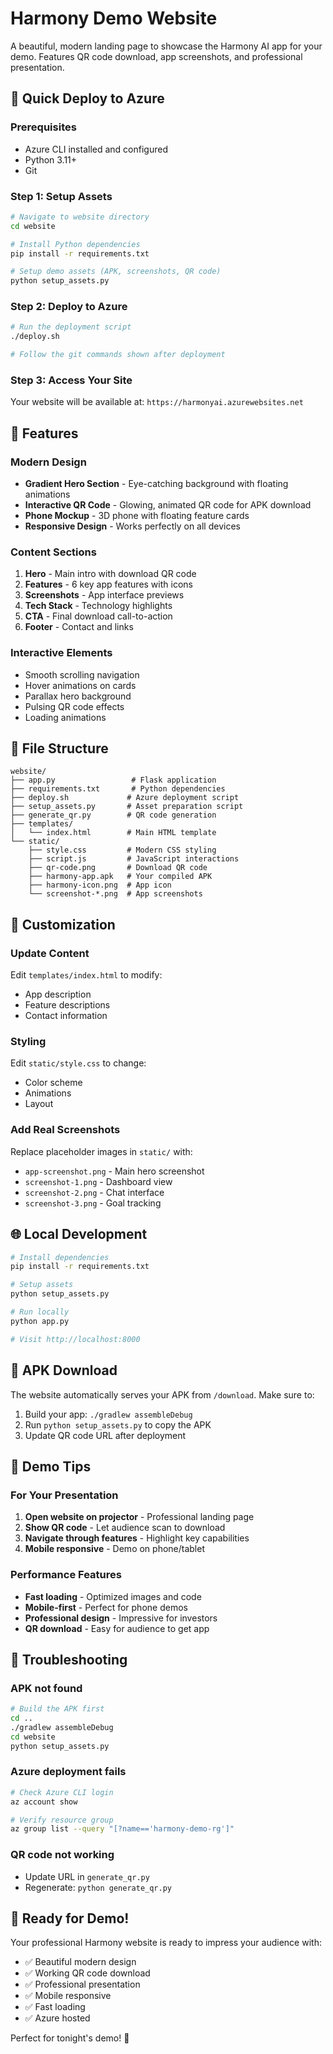 # Harmony Demo Website

A beautiful, modern landing page to showcase the Harmony AI app for your demo. Features QR code download, app screenshots, and professional presentation.

## 🚀 Quick Deploy to Azure

### Prerequisites
- Azure CLI installed and configured
- Python 3.11+
- Git

### Step 1: Setup Assets
```bash
# Navigate to website directory
cd website

# Install Python dependencies
pip install -r requirements.txt

# Setup demo assets (APK, screenshots, QR code)
python setup_assets.py
```

### Step 2: Deploy to Azure
```bash
# Run the deployment script
./deploy.sh

# Follow the git commands shown after deployment
```

### Step 3: Access Your Site
Your website will be available at: `https://harmonyai.azurewebsites.net`

## 🎨 Features

### Modern Design
- **Gradient Hero Section** - Eye-catching background with floating animations
- **Interactive QR Code** - Glowing, animated QR code for APK download
- **Phone Mockup** - 3D phone with floating feature cards
- **Responsive Design** - Works perfectly on all devices

### Content Sections
1. **Hero** - Main intro with download QR code
2. **Features** - 6 key app features with icons
3. **Screenshots** - App interface previews
4. **Tech Stack** - Technology highlights
5. **CTA** - Final download call-to-action
6. **Footer** - Contact and links

### Interactive Elements
- Smooth scrolling navigation
- Hover animations on cards
- Parallax hero background
- Pulsing QR code effects
- Loading animations

## 📁 File Structure

```
website/
├── app.py                 # Flask application
├── requirements.txt       # Python dependencies
├── deploy.sh             # Azure deployment script
├── setup_assets.py       # Asset preparation script
├── generate_qr.py        # QR code generation
├── templates/
│   └── index.html        # Main HTML template
└── static/
    ├── style.css         # Modern CSS styling
    ├── script.js         # JavaScript interactions
    ├── qr-code.png       # Download QR code
    ├── harmony-app.apk   # Your compiled APK
    ├── harmony-icon.png  # App icon
    └── screenshot-*.png  # App screenshots
```

## 🔧 Customization

### Update Content
Edit `templates/index.html` to modify:
- App description
- Feature descriptions
- Contact information

### Styling
Edit `static/style.css` to change:
- Color scheme
- Animations
- Layout

### Add Real Screenshots
Replace placeholder images in `static/` with:
- `app-screenshot.png` - Main hero screenshot
- `screenshot-1.png` - Dashboard view
- `screenshot-2.png` - Chat interface
- `screenshot-3.png` - Goal tracking

## 🌐 Local Development

```bash
# Install dependencies
pip install -r requirements.txt

# Setup assets
python setup_assets.py

# Run locally
python app.py

# Visit http://localhost:8000
```

## 📱 APK Download

The website automatically serves your APK from `/download`. Make sure to:
1. Build your app: `./gradlew assembleDebug`
2. Run `python setup_assets.py` to copy the APK
3. Update QR code URL after deployment

## 🎯 Demo Tips

### For Your Presentation
1. **Open website on projector** - Professional landing page
2. **Show QR code** - Let audience scan to download
3. **Navigate through features** - Highlight key capabilities
4. **Mobile responsive** - Demo on phone/tablet

### Performance Features
- **Fast loading** - Optimized images and code
- **Mobile-first** - Perfect for phone demos
- **Professional design** - Impressive for investors
- **QR download** - Easy for audience to get app

## 🚨 Troubleshooting

### APK not found
```bash
# Build the APK first
cd ..
./gradlew assembleDebug
cd website
python setup_assets.py
```

### Azure deployment fails
```bash
# Check Azure CLI login
az account show

# Verify resource group
az group list --query "[?name=='harmony-demo-rg']"
```

### QR code not working
- Update URL in `generate_qr.py`
- Regenerate: `python generate_qr.py`

## 🎉 Ready for Demo!

Your professional Harmony website is ready to impress your audience with:
- ✅ Beautiful modern design
- ✅ Working QR code download
- ✅ Professional presentation
- ✅ Mobile responsive
- ✅ Fast loading
- ✅ Azure hosted

Perfect for tonight's demo! 🚀

